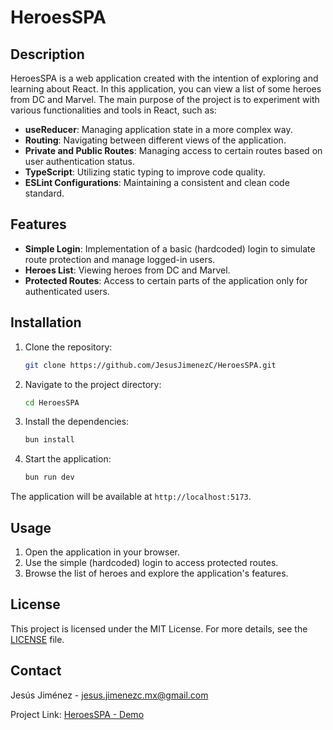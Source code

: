 # HeroesSPA

## Description

HeroesSPA is a web application created with the intention of exploring and learning about React. In this application, you can view a list of some heroes from DC and Marvel. The main purpose of the project is to experiment with various functionalities and tools in React, such as:

- **useReducer**: Managing application state in a more complex way.
- **Routing**: Navigating between different views of the application.
- **Private and Public Routes**: Managing access to certain routes based on user authentication status.
- **TypeScript**: Utilizing static typing to improve code quality.
- **ESLint Configurations**: Maintaining a consistent and clean code standard.

## Features

- **Simple Login**: Implementation of a basic (hardcoded) login to simulate route protection and manage logged-in users.
- **Heroes List**: Viewing heroes from DC and Marvel.
- **Protected Routes**: Access to certain parts of the application only for authenticated users.

## Installation

1. Clone the repository:
    ```bash
    git clone https://github.com/JesusJimenezC/HeroesSPA.git
    ```

2. Navigate to the project directory:
    ```bash
    cd HeroesSPA
    ```

3. Install the dependencies:
    ```bash
    bun install
    ```

4. Start the application:
    ```bash
    bun run dev
    ```

The application will be available at `http://localhost:5173`.

## Usage

1. Open the application in your browser.
2. Use the simple (hardcoded) login to access protected routes.
3. Browse the list of heroes and explore the application's features.

## License

This project is licensed under the MIT License. For more details, see the [LICENSE](LICENSE) file.

## Contact

Jesús Jiménez - [jesus.jimenezc.mx@gmail.com](mailto:youremail@example.com)

Project Link: [HeroesSPA - Demo](https://heroes-spa-tau.vercel.app/login)